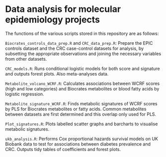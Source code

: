 # Data analysis for molecular epidemiology projects

The functions of the various scripts stored in this repository are as follows:

`Biocrates_controls_data_prep.R` and `CRC_data_prep.R`: Prepare the EPIC controls dataset and the CRC case-control datasets for analysis, by subsetting the appropriate observations and joining the necessary variables from other datasets.

`CRC_models.R`: Runs conditional logistic models for both score and signature and outputs forest plots. Also meta-analyses data.

`Metabolite_volcano_WCRF.R`: Calculates associations between WCRF scores (high and low categories) and Biocrates metabolites or blood fatty acids by logistic regression.

`Metabolite_signature_WCRF.R`: Finds metabolic signatures of WCRF scores by PLS for Biocrates metabolites or fatty acids. Common metabolites between datasets are first determined and this overlap only used for PLS.

`Plot_signatures.R`: Plots labelled scatter graphs and barcharts to visualise metabolic signatures.

`ukb_analysis.R`: Performs Cox proportional hazards survival models on UK Biobank data to test for associations between diabetes prevalence and CRC. Outputs tidy tables of coefficients and forest plots.

